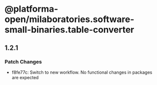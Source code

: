 # @platforma-open/milaboratories.software-small-binaries.table-converter

## 1.2.1

### Patch Changes

- f8fe77c: Switch to new workflow. No functional changes in packages are expected
